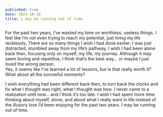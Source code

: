 ```yaml
---
published: true
date: 2025-10-18
title: i may be running out of time
---
```

For the past two years, I’ve wasted my time on worthless, useless things. I feel like I’m not even trying to reach my potential, just living my life recklessly. There are so many things I wish I had done earlier; I was just distracted, stumbled away from my life’s pathway. I wish I had been alone back then, focusing only on myself, my life, my journey. Although it may seem boring and repetitive, I think that’s the best way... or maybe I just loved the wrong person.  
Yes, it seems like I’ve learned a lot of lessons, but is that really worth it? What about all the sorrowful moments?

I wish everything had been different back then, to turn back the clocks and fix what I thought was right, what I thought was love. I never came to a realization until now... and I think it’s too late. I wish I had spent more time thinking about myself, alone, and about what I really want in life instead of the illusory love I’d been enjoying for the past two years. I may be running out of time.